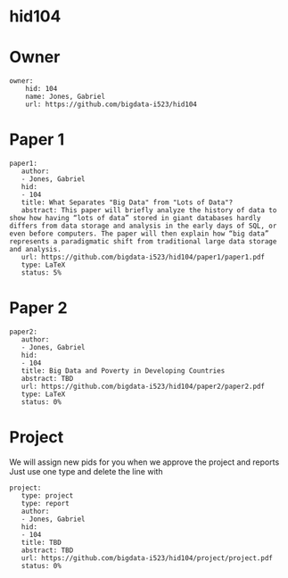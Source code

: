 # hid104

# Owner

```
owner:
    hid: 104
    name: Jones, Gabriel
    url: https://github.com/bigdata-i523/hid104
```

# Paper 1

```
paper1:
   author: 
   - Jones, Gabriel
   hid:
   - 104
   title: What Separates "Big Data" from "Lots of Data"?
   abstract: This paper will briefly analyze the history of data to show how having “lots of data” stored in giant databases hardly differs from data storage and analysis in the early days of SQL, or even before computers. The paper will then explain how “big data” represents a paradigmatic shift from traditional large data storage and analysis.
   url: https://github.com/bigdata-i523/hid104/paper1/paper1.pdf
   type: LaTeX
   status: 5%
```
   
# Paper 2

```
paper2:
   author: 
   - Jones, Gabriel
   hid:
   - 104
   title: Big Data and Poverty in Developing Countries
   abstract: TBD
   url: https://github.com/bigdata-i523/hid104/paper2/paper2.pdf
   type: LaTeX
   status: 0%
```

# Project 

We will assign new pids for you when we approve the project and reports   
Just use one type and delete the line with 

```
project:
   type: project
   type: report
   author: 
   - Jones, Gabriel
   hid:
   - 104
   title: TBD
   abstract: TBD
   url: https://github.com/bigdata-i523/hid104/project/project.pdf
   status: 0%
```
   

